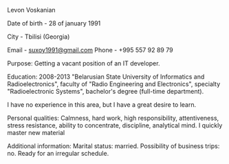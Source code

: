 Levon Voskanian

Date of birth - 28 of january 1991

City - Tbilisi (Georgia)

Email - suxoy1991@gmail.com Phone - +995 557 92 89 79

Purpose: Getting a vacant position of an IT developer.

Education: 2008-2013 "Belarusian State University of Informatics and Radioelectronics", faculty of "Radio Engineering and Electronics", specialty "Radioelectronic Systems", bachelor's degree (full-time department).

I have no experience in this area, but I have a great desire to learn.

Personal qualities: Calmness, hard work, high responsibility, attentiveness, stress resistance, ability to concentrate, discipline, analytical mind. I quickly master new material

Additional information: Marital status: married. Possibility of business trips: no. Ready for an irregular schedule.
